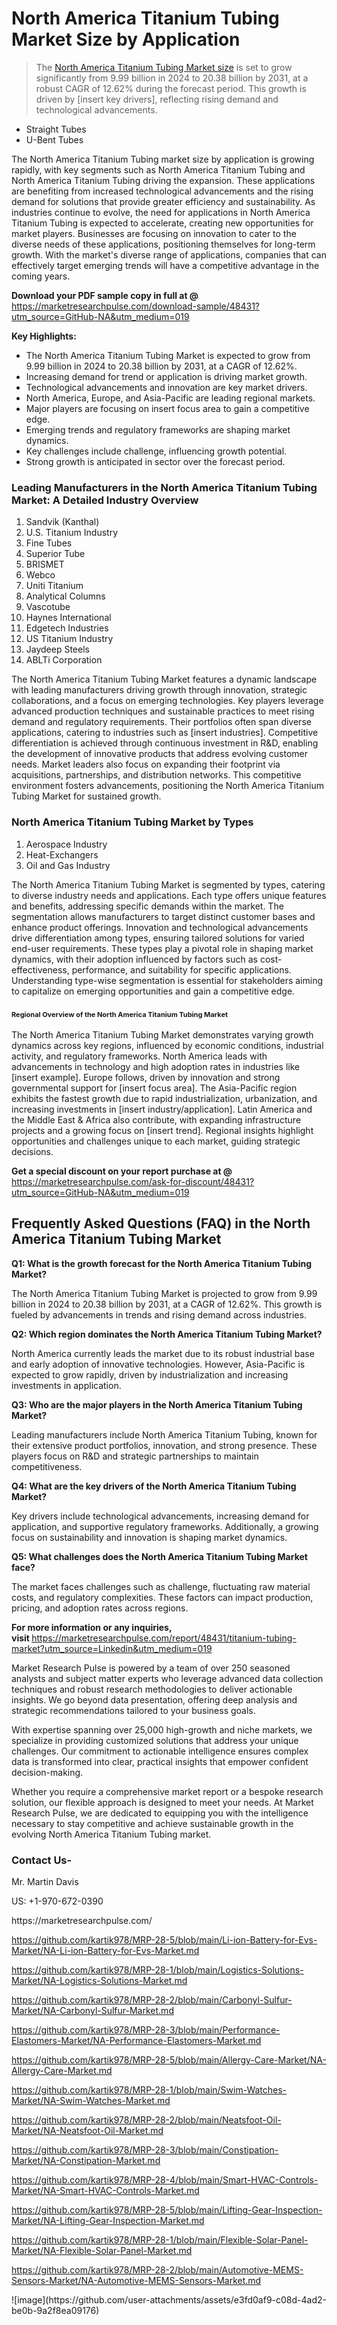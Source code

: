 <h1>North America Titanium Tubing Market&nbsp;Size by Application</h1><blockquote><p>The <a href="https://marketresearchpulse.com/download-sample/48431?utm_source=GitHub-NA&amp;utm_medium=019">North America Titanium Tubing Market size</a> is set to grow significantly from 9.99 billion in 2024 to 20.38 billion by 2031, at a robust CAGR of 12.62% during the forecast period. This growth is driven by [insert key drivers], reflecting rising demand and technological advancements.</p></blockquote><ul><li>Straight Tubes<li> U-Bent Tubes</li></ul><p>The North America Titanium Tubing market size by application is growing rapidly, with key segments such as North America Titanium Tubing and North America Titanium Tubing driving the expansion. These applications are benefiting from increased technological advancements and the rising demand for solutions that provide greater efficiency and sustainability. As industries continue to evolve, the need for applications in North America Titanium Tubing is expected to accelerate, creating new opportunities for market players. Businesses are focusing on innovation to cater to the diverse needs of these applications, positioning themselves for long-term growth. With the market's diverse range of applications, companies that can effectively target emerging trends will have a competitive advantage in the coming years.</p><p><strong>Download your PDF sample copy in full at @ </strong><a href="https://marketresearchpulse.com/download-sample/48431?utm_source=GitHub-NA&amp;utm_medium=019">https://marketresearchpulse.com/download-sample/48431?utm_source=GitHub-NA&amp;utm_medium=019</a></p><p><strong>Key Highlights: </strong></p><ul><li>The North America Titanium Tubing Market is expected to grow from 9.99 billion in 2024 to 20.38 billion by 2031, at a CAGR of 12.62%.</li><li>Increasing demand for trend or application is driving market growth.</li><li>Technological advancements and innovation are key market drivers.</li><li>North America, Europe, and Asia-Pacific are leading regional markets.</li><li>Major players are focusing on insert focus area to gain a competitive edge.</li><li>Emerging trends and regulatory frameworks are shaping market dynamics.</li><li>Key challenges include challenge, influencing growth potential.</li><li>Strong growth is anticipated in sector over the forecast period.</li></ul><h3>Leading Manufacturers in the North America Titanium Tubing Market: A Detailed Industry Overview</h3><ol><li>Sandvik (Kanthal)</li><li>U.S. Titanium Industry</li><li>Fine Tubes</li><li>Superior Tube</li><li>BRISMET</li><li>Webco</li><li>Uniti Titanium</li><li>Analytical Columns</li><li>Vascotube</li><li>Haynes International</li><li>Edgetech Industries</li><li>US Titanium Industry</li><li>Jaydeep Steels</li><li>ABLTi Corporation</li></ol><div class="flex max-w-full flex-col flex-grow"><div class="min-h-8 text-message flex w-full flex-col items-end gap-2 whitespace-normal break-words [.text-message+&amp;]:mt-5" dir="auto" data-message-author-role="assistant" data-message-id="fd8432e4-4910-450d-b182-61b7bfb0a01f" data-message-model-slug="gpt-4o"><div class="flex w-full flex-col gap-1 empty:hidden first:pt-[3px]"><div class="markdown prose w-full break-words dark:prose-invert light"><p>The North America Titanium Tubing Market features a dynamic landscape with leading manufacturers driving growth through innovation, strategic collaborations, and a focus on emerging technologies. Key players leverage advanced production techniques and sustainable practices to meet rising demand and regulatory requirements. Their portfolios often span diverse applications, catering to industries such as [insert industries]. Competitive differentiation is achieved through continuous investment in R&amp;D, enabling the development of innovative products that address evolving customer needs. Market leaders also focus on expanding their footprint via acquisitions, partnerships, and distribution networks. This competitive environment fosters advancements, positioning the North America Titanium Tubing Market for sustained growth.</p></div></div></div></div><h3>North America Titanium Tubing Market by Types</h3><ol><li>Aerospace Industry<li> Heat-Exchangers<li> Oil and Gas Industry</li></ol><div class="flex max-w-full flex-col flex-grow"><div class="min-h-8 text-message flex w-full flex-col items-end gap-2 whitespace-normal break-words [.text-message+&amp;]:mt-5" dir="auto" data-message-author-role="assistant" data-message-id="084470be-0bb7-4664-bddf-5156b4f41249" data-message-model-slug="gpt-4o-mini"><div class="flex w-full flex-col gap-1 empty:hidden first:pt-[3px]"><div class="markdown prose w-full break-words dark:prose-invert light"><p>The North America Titanium Tubing Market is segmented by types, catering to diverse industry needs and applications. Each type offers unique features and benefits, addressing specific demands within the market. The segmentation allows manufacturers to target distinct customer bases and enhance product offerings. Innovation and technological advancements drive differentiation among types, ensuring tailored solutions for varied end-user requirements. These types play a pivotal role in shaping market dynamics, with their adoption influenced by factors such as cost-effectiveness, performance, and suitability for specific applications. Understanding type-wise segmentation is essential for stakeholders aiming to capitalize on emerging opportunities and gain a competitive edge.</p></div></div></div></div><h3><span style="font-size: 11px;">Regional Overview of the North America Titanium Tubing Market</span></h3><div class="flex max-w-full flex-col flex-grow"><div class="min-h-8 text-message flex w-full flex-col items-end gap-2 whitespace-normal break-words [.text-message+&amp;]:mt-5" dir="auto" data-message-author-role="assistant" data-message-id="e9038762-ce64-4e30-91c9-9bd413514231" data-message-model-slug="gpt-4o-mini"><div class="flex w-full flex-col gap-1 empty:hidden first:pt-[3px]"><div class="markdown prose w-full break-words dark:prose-invert light"><p>The North America Titanium Tubing Market demonstrates varying growth dynamics across key regions, influenced by economic conditions, industrial activity, and regulatory frameworks. North America leads with advancements in technology and high adoption rates in industries like [insert example]. Europe follows, driven by innovation and strong governmental support for [insert focus area]. The Asia-Pacific region exhibits the fastest growth due to rapid industrialization, urbanization, and increasing investments in [insert industry/application]. Latin America and the Middle East &amp; Africa also contribute, with expanding infrastructure projects and a growing focus on [insert trend]. Regional insights highlight opportunities and challenges unique to each market, guiding strategic decisions.</p></div></div></div></div><p><strong>Get a special discount on your report purchase at @ </strong><a href="https://marketresearchpulse.com/ask-for-discount/48431?utm_source=GitHub-NA&amp;utm_medium=019">https://marketresearchpulse.com/ask-for-discount/48431?utm_source=GitHub-NA&amp;utm_medium=019</a></p><h2>Frequently Asked Questions (FAQ) in the North America Titanium Tubing Market</h2><p><strong>Q1: What is the growth forecast for the North America Titanium Tubing Market?</strong></p><p>The North America Titanium Tubing Market is projected to grow from 9.99 billion in 2024 to 20.38 billion by 2031, at a CAGR of 12.62%. This growth is fueled by advancements in trends and rising demand across industries.</p><p><strong>Q2: Which region dominates the North America Titanium Tubing Market?</strong></p><p>North America currently leads the market due to its robust industrial base and early adoption of innovative technologies. However, Asia-Pacific is expected to grow rapidly, driven by industrialization and increasing investments in application.</p><p><strong>Q3: Who are the major players in the North America Titanium Tubing Market?</strong></p><p>Leading manufacturers include North America Titanium Tubing, known for their extensive product portfolios, innovation, and strong presence. These players focus on R&amp;D and strategic partnerships to maintain competitiveness.</p><p><strong>Q4: What are the key drivers of the North America Titanium Tubing Market?</strong></p><p>Key drivers include technological advancements, increasing demand for application, and supportive regulatory frameworks. Additionally, a growing focus on sustainability and innovation is shaping market dynamics.</p><p><strong>Q5: What challenges does the North America Titanium Tubing Market face?</strong></p><p>The market faces challenges such as challenge, fluctuating raw material costs, and regulatory complexities. These factors can impact production, pricing, and adoption rates across regions.</p><p><strong>For more information or any inquiries, visit&nbsp;</strong><a href="https://marketresearchpulse.com/report/48431/titanium-tubing-market?utm_source=Linkedin&utm_medium=019">https://marketresearchpulse.com/report/48431/titanium-tubing-market?utm_source=Linkedin&utm_medium=019</a></p><p>Market Research Pulse is powered by a team of over 250 seasoned analysts and subject matter experts who leverage advanced data collection techniques and robust research methodologies to deliver actionable insights. We go beyond data presentation, offering deep analysis and strategic recommendations tailored to your business goals.</p><p>With expertise spanning over 25,000 high-growth and niche markets, we specialize in providing customized solutions that address your unique challenges. Our commitment to actionable intelligence ensures complex data is transformed into clear, practical insights that empower confident decision-making.</p><p>Whether you require a comprehensive market report or a bespoke research solution, our flexible approach is designed to meet your needs. At Market Research Pulse, we are dedicated to equipping you with the intelligence necessary to stay competitive and achieve sustainable growth in the evolving North America Titanium Tubing market.</p><h3><strong>Contact Us-</strong></h3><p>Mr. Martin Davis</p><p>US: +1-970-672-0390</p><p>https://marketresearchpulse.com/</p><p><a href="https://github.com/kartik978/MRP-28-5/blob/main/Li-ion-Battery-for-Evs-Market/NA-Li-ion-Battery-for-Evs-Market.md">https://github.com/kartik978/MRP-28-5/blob/main/Li-ion-Battery-for-Evs-Market/NA-Li-ion-Battery-for-Evs-Market.md</a></p><p><a href="https://github.com/kartik978/MRP-28-1/blob/main/Logistics-Solutions-Market/NA-Logistics-Solutions-Market.md">https://github.com/kartik978/MRP-28-1/blob/main/Logistics-Solutions-Market/NA-Logistics-Solutions-Market.md</a></p><p><a href="https://github.com/kartik978/MRP-28-2/blob/main/Carbonyl-Sulfur-Market/NA-Carbonyl-Sulfur-Market.md">https://github.com/kartik978/MRP-28-2/blob/main/Carbonyl-Sulfur-Market/NA-Carbonyl-Sulfur-Market.md</a></p><p><a href="https://github.com/kartik978/MRP-28-3/blob/main/Performance-Elastomers-Market/NA-Performance-Elastomers-Market.md">https://github.com/kartik978/MRP-28-3/blob/main/Performance-Elastomers-Market/NA-Performance-Elastomers-Market.md</a></p><p><a href="https://github.com/kartik978/MRP-28-5/blob/main/Allergy-Care-Market/NA-Allergy-Care-Market.md">https://github.com/kartik978/MRP-28-5/blob/main/Allergy-Care-Market/NA-Allergy-Care-Market.md</a></p><p><a href="https://github.com/kartik978/MRP-28-1/blob/main/Swim-Watches-Market/NA-Swim-Watches-Market.md">https://github.com/kartik978/MRP-28-1/blob/main/Swim-Watches-Market/NA-Swim-Watches-Market.md</a></p><p><a href="https://github.com/kartik978/MRP-28-2/blob/main/Neatsfoot-Oil-Market/NA-Neatsfoot-Oil-Market.md">https://github.com/kartik978/MRP-28-2/blob/main/Neatsfoot-Oil-Market/NA-Neatsfoot-Oil-Market.md</a></p><p><a href="https://github.com/kartik978/MRP-28-3/blob/main/Constipation-Market/NA-Constipation-Market.md">https://github.com/kartik978/MRP-28-3/blob/main/Constipation-Market/NA-Constipation-Market.md</a></p><p><a href="https://github.com/kartik978/MRP-28-4/blob/main/Smart-HVAC-Controls-Market/NA-Smart-HVAC-Controls-Market.md">https://github.com/kartik978/MRP-28-4/blob/main/Smart-HVAC-Controls-Market/NA-Smart-HVAC-Controls-Market.md</a></p><p><a href="https://github.com/kartik978/MRP-28-5/blob/main/Lifting-Gear-Inspection-Market/NA-Lifting-Gear-Inspection-Market.md">https://github.com/kartik978/MRP-28-5/blob/main/Lifting-Gear-Inspection-Market/NA-Lifting-Gear-Inspection-Market.md</a></p><p><a href="https://github.com/kartik978/MRP-28-1/blob/main/Flexible-Solar-Panel-Market/NA-Flexible-Solar-Panel-Market.md">https://github.com/kartik978/MRP-28-1/blob/main/Flexible-Solar-Panel-Market/NA-Flexible-Solar-Panel-Market.md</a></p><p><a href="https://github.com/kartik978/MRP-28-2/blob/main/Automotive-MEMS-Sensors-Market/NA-Automotive-MEMS-Sensors-Market.md">https://github.com/kartik978/MRP-28-2/blob/main/Automotive-MEMS-Sensors-Market/NA-Automotive-MEMS-Sensors-Market.md</a></p>
![image](https://github.com/user-attachments/assets/e3fd0af9-c08d-4ad2-be0b-9a2f8ea09176)

